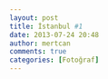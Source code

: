 ```yaml
---
layout: post
title: İstanbul #1
date: 2013-07-24 20:48
author: mertcan
comments: true
categories: [Fotoğraf]
---
```

<div style="clear: both;"><a style="margin-left: 1em; margin-right: 1em;" href="http://www.mertcanekren.com/blog/wp-content/uploads/2013/07/blogger-image-1092355425.jpg"><img src="http://www.mertcanekren.com/blog/wp-content/uploads/2013/07/blogger-image-1092355425.jpg" alt="" border="0" /></a></div>
<div style="clear: both;"><a style="margin-left: 1em; margin-right: 1em;" href="http://www.mertcanekren.com/blog/wp-content/uploads/2013/07/blogger-image-197789214.jpg"><img src="http://www.mertcanekren.com/blog/wp-content/uploads/2013/07/blogger-image-197789214.jpg" alt="" border="0" /></a></div>
<div style="clear: both;"><a style="margin-left: 1em; margin-right: 1em;" href="http://www.mertcanekren.com/blog/wp-content/uploads/2013/07/blogger-image-869364262.jpg"><img src="http://www.mertcanekren.com/blog/wp-content/uploads/2013/07/blogger-image-869364262.jpg" alt="" border="0" /></a></div>
<div style="clear: both;"><a style="margin-left: 1em; margin-right: 1em;" href="http://www.mertcanekren.com/blog/wp-content/uploads/2013/07/blogger-image-711499471.jpg"><img src="http://www.mertcanekren.com/blog/wp-content/uploads/2013/07/blogger-image-711499471.jpg" alt="" border="0" /></a></div>
<div style="clear: both;"><a style="margin-left: 1em; margin-right: 1em;" href="http://www.mertcanekren.com/blog/wp-content/uploads/2013/07/blogger-image-256577343.jpg"><img src="http://www.mertcanekren.com/blog/wp-content/uploads/2013/07/blogger-image-256577343.jpg" alt="" border="0" /></a></div>
<div style="clear: both;"><a style="margin-left: 1em; margin-right: 1em;" href="http://www.mertcanekren.com/blog/wp-content/uploads/2013/07/blogger-image-507389932.jpg"><img src="http://www.mertcanekren.com/blog/wp-content/uploads/2013/07/blogger-image-507389932.jpg" alt="" border="0" /></a></div>
<div style="clear: both;"><a style="margin-left: 1em; margin-right: 1em;" href="http://www.mertcanekren.com/blog/wp-content/uploads/2013/07/blogger-image-584991609.jpg"><img src="http://www.mertcanekren.com/blog/wp-content/uploads/2013/07/blogger-image-584991609.jpg" alt="" border="0" /></a></div>
<div style="clear: both;"><a style="margin-left: 1em; margin-right: 1em;" href="http://www.mertcanekren.com/blog/wp-content/uploads/2013/07/blogger-image-396811015.jpg"><img src="http://www.mertcanekren.com/blog/wp-content/uploads/2013/07/blogger-image-396811015.jpg" alt="" border="0" /></a></div>
<div style="clear: both;"><a style="margin-left: 1em; margin-right: 1em;" href="http://www.mertcanekren.com/blog/wp-content/uploads/2013/07/blogger-image-1261791835.jpg"><img src="http://www.mertcanekren.com/blog/wp-content/uploads/2013/07/blogger-image-1261791835.jpg" alt="" border="0" /></a></div>
<div style="clear: both;"><a style="margin-left: 1em; margin-right: 1em;" href="http://www.mertcanekren.com/blog/wp-content/uploads/2013/07/blogger-image-1445152390.jpg"><img src="http://www.mertcanekren.com/blog/wp-content/uploads/2013/07/blogger-image-1445152390.jpg" alt="" border="0" /></a></div>
<div style="clear: both;"><a style="margin-left: 1em; margin-right: 1em;" href="http://www.mertcanekren.com/blog/wp-content/uploads/2013/07/blogger-image-1251703354.jpg"><img src="http://www.mertcanekren.com/blog/wp-content/uploads/2013/07/blogger-image-1251703354.jpg" alt="" border="0" /></a></div>
<div style="clear: both;"><a style="margin-left: 1em; margin-right: 1em;" href="http://www.mertcanekren.com/blog/wp-content/uploads/2013/07/blogger-image-633042467.jpg"><img src="http://www.mertcanekren.com/blog/wp-content/uploads/2013/07/blogger-image-633042467.jpg" alt="" border="0" /></a></div>
<div style="clear: both;"><a style="margin-left: 1em; margin-right: 1em;" href="http://www.mertcanekren.com/blog/wp-content/uploads/2013/07/blogger-image-258660983.jpg"><img src="http://www.mertcanekren.com/blog/wp-content/uploads/2013/07/blogger-image-258660983.jpg" alt="" border="0" /></a></div>
<div style="clear: both;"><a style="margin-left: 1em; margin-right: 1em;" href="http://www.mertcanekren.com/blog/wp-content/uploads/2013/07/blogger-image-99481002.jpg"><img src="http://www.mertcanekren.com/blog/wp-content/uploads/2013/07/blogger-image-99481002.jpg" alt="" border="0" /></a></div>
<div style="clear: both;"><a style="margin-left: 1em; margin-right: 1em;" href="http://www.mertcanekren.com/blog/wp-content/uploads/2013/07/blogger-image-244021482.jpg"><img src="http://www.mertcanekren.com/blog/wp-content/uploads/2013/07/blogger-image-244021482.jpg" alt="" border="0" /></a></div>
<div style="clear: both;"><a style="margin-left: 1em; margin-right: 1em;" href="http://www.mertcanekren.com/blog/wp-content/uploads/2013/07/blogger-image-870940151.jpg"><img src="http://www.mertcanekren.com/blog/wp-content/uploads/2013/07/blogger-image-870940151.jpg" alt="" border="0" /></a></div>
<div style="clear: both;"><a style="margin-left: 1em; margin-right: 1em;" href="http://www.mertcanekren.com/blog/wp-content/uploads/2013/07/blogger-image-1062959226.jpg"><img src="http://www.mertcanekren.com/blog/wp-content/uploads/2013/07/blogger-image-1062959226.jpg" alt="" border="0" /></a></div>
<div style="clear: both;"><a style="margin-left: 1em; margin-right: 1em;" href="http://www.mertcanekren.com/blog/wp-content/uploads/2013/07/blogger-image-1486543071.jpg"><img src="http://www.mertcanekren.com/blog/wp-content/uploads/2013/07/blogger-image-1486543071.jpg" alt="" border="0" /></a></div>
<div style="clear: both;"><a style="margin-left: 1em; margin-right: 1em;" href="http://www.mertcanekren.com/blog/wp-content/uploads/2013/07/blogger-image-1127440085.jpg"><img src="http://www.mertcanekren.com/blog/wp-content/uploads/2013/07/blogger-image-1127440085.jpg" alt="" border="0" /></a></div>
<div style="clear: both;"><a style="margin-left: 1em; margin-right: 1em;" href="http://www.mertcanekren.com/blog/wp-content/uploads/2013/07/blogger-image-385537722.jpg"><img src="http://www.mertcanekren.com/blog/wp-content/uploads/2013/07/blogger-image-385537722.jpg" alt="" border="0" /></a></div>
<div style="clear: both;"><a style="margin-left: 1em; margin-right: 1em;" href="http://www.mertcanekren.com/blog/wp-content/uploads/2013/07/blogger-image-1397885538.jpg"><img src="http://www.mertcanekren.com/blog/wp-content/uploads/2013/07/blogger-image-1397885538.jpg" alt="" border="0" /></a></div>
<div style="clear: both;"><a style="margin-left: 1em; margin-right: 1em;" href="http://www.mertcanekren.com/blog/wp-content/uploads/2013/07/blogger-image-1206624696.jpg"><img src="http://www.mertcanekren.com/blog/wp-content/uploads/2013/07/blogger-image-1206624696.jpg" alt="" border="0" /></a></div>
<div style="clear: both;"><a style="margin-left: 1em; margin-right: 1em;" href="http://www.mertcanekren.com/blog/wp-content/uploads/2013/07/blogger-image-330068720.jpg"><img src="http://www.mertcanekren.com/blog/wp-content/uploads/2013/07/blogger-image-330068720.jpg" alt="" border="0" /></a></div>
<div style="clear: both;"><a style="margin-left: 1em; margin-right: 1em;" href="http://www.mertcanekren.com/blog/wp-content/uploads/2013/07/blogger-image-2042606134.jpg"><img src="http://www.mertcanekren.com/blog/wp-content/uploads/2013/07/blogger-image-2042606134.jpg" alt="" border="0" /></a></div>
<div style="clear: both;"><a style="margin-left: 1em; margin-right: 1em;" href="http://www.mertcanekren.com/blog/wp-content/uploads/2013/07/blogger-image-737672351.jpg"><img src="http://www.mertcanekren.com/blog/wp-content/uploads/2013/07/blogger-image-737672351.jpg" alt="" border="0" /></a></div>
<div style="clear: both;"><a style="margin-left: 1em; margin-right: 1em;" href="http://www.mertcanekren.com/blog/wp-content/uploads/2013/07/blogger-image-912379931.jpg"><img src="http://www.mertcanekren.com/blog/wp-content/uploads/2013/07/blogger-image-912379931.jpg" alt="" border="0" /></a></div>
<div style="clear: both;"><a style="margin-left: 1em; margin-right: 1em;" href="http://www.mertcanekren.com/blog/wp-content/uploads/2013/07/blogger-image-921583669.jpg"><img src="http://www.mertcanekren.com/blog/wp-content/uploads/2013/07/blogger-image-921583669.jpg" alt="" border="0" /></a></div>
<div style="clear: both;"><a style="margin-left: 1em; margin-right: 1em;" href="http://www.mertcanekren.com/blog/wp-content/uploads/2013/07/blogger-image-1077189589.jpg"><img src="http://www.mertcanekren.com/blog/wp-content/uploads/2013/07/blogger-image-1077189589.jpg" alt="" border="0" /></a></div>
<div style="clear: both;"><a style="margin-left: 1em; margin-right: 1em;" href="http://www.mertcanekren.com/blog/wp-content/uploads/2013/07/blogger-image-2098106629.jpg"><img src="http://www.mertcanekren.com/blog/wp-content/uploads/2013/07/blogger-image-2098106629.jpg" alt="" border="0" /></a></div>
<div style="clear: both;"><a style="margin-left: 1em; margin-right: 1em;" href="http://www.mertcanekren.com/blog/wp-content/uploads/2013/07/blogger-image-1379784764.jpg"><img src="http://www.mertcanekren.com/blog/wp-content/uploads/2013/07/blogger-image-1379784764.jpg" alt="" border="0" /></a></div>
